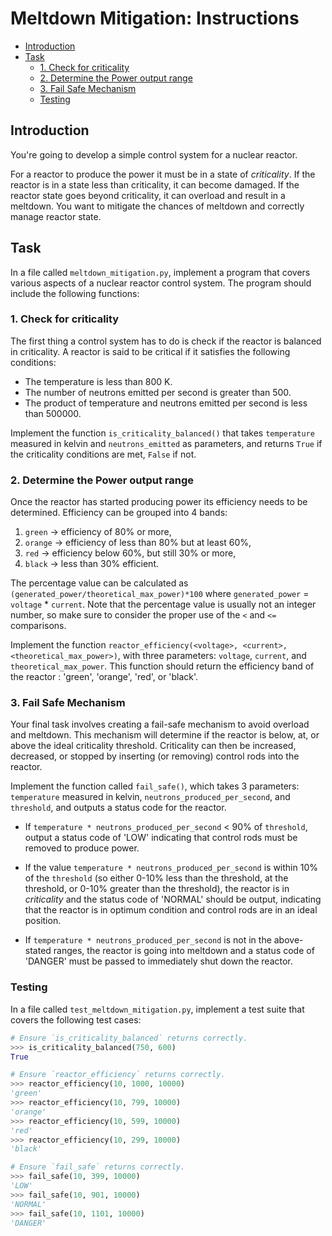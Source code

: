 # Meltdown Mitigation: Instructions

- [Introduction](#introduction)
- [Task](#task)
  - [1. Check for criticality](#1-check-for-criticality)
  - [2. Determine the Power output range](#2-determine-the-power-output-range)
  - [3. Fail Safe Mechanism](#3-fail-safe-mechanism)
  - [Testing](#testing)

## Introduction

You're going to develop a simple control system for a nuclear reactor.

For a reactor to produce the power it must be in a state of _criticality_. If
the reactor is in a state less than criticality, it can become damaged. If the
reactor state goes beyond criticality, it can overload and result in a meltdown.
You want to mitigate the chances of meltdown and correctly manage reactor state.

## Task

In a file called `meltdown_mitigation.py`, implement a program that covers
various aspects of a nuclear reactor control system. The program should include
the following functions:

### 1. Check for criticality

The first thing a control system has to do is check if the reactor is balanced
in criticality. A reactor is said to be critical if it satisfies the following
conditions:

- The temperature is less than 800 K.
- The number of neutrons emitted per second is greater than 500.
- The product of temperature and neutrons emitted per second is less
  than 500000.

Implement the function `is_criticality_balanced()` that takes `temperature`
measured in kelvin and `neutrons_emitted` as parameters, and returns `True` if
the criticality conditions are met, `False` if not.

### 2. Determine the Power output range

Once the reactor has started producing power its efficiency needs to be
determined. Efficiency can be grouped into 4 bands:

1. `green` -> efficiency of 80% or more,
2. `orange` -> efficiency of less than 80% but at least 60%,
3. `red` -> efficiency below 60%, but still 30% or more,
4. `black` -> less than 30% efficient.

The percentage value can be calculated as
`(generated_power/theoretical_max_power)*100` where `generated_power` =
`voltage` \* `current`. Note that the percentage value is usually not an integer
number, so make sure to consider the proper use of the `<` and `<=` comparisons.

Implement the function
`reactor_efficiency(<voltage>, <current>, <theoretical_max_power>)`, with three
parameters: `voltage`, `current`, and `theoretical_max_power`. This function
should return the efficiency band of the reactor : 'green', 'orange', 'red', or
'black'.

### 3. Fail Safe Mechanism

Your final task involves creating a fail-safe mechanism to avoid overload and
meltdown. This mechanism will determine if the reactor is below, at, or above
the ideal criticality threshold. Criticality can then be increased, decreased,
or stopped by inserting (or removing) control rods into the reactor.

Implement the function called `fail_safe()`, which takes 3 parameters:
`temperature` measured in kelvin, `neutrons_produced_per_second`, and
`threshold`, and outputs a status code for the reactor.

- If `temperature * neutrons_produced_per_second` < 90% of `threshold`, output a
  status code of 'LOW' indicating that control rods must be removed to produce
  power.

- If the value `temperature * neutrons_produced_per_second` is within 10% of the
  `threshold` (so either 0-10% less than the threshold, at the threshold, or
  0-10% greater than the threshold), the reactor is in _criticality_ and the
  status code of 'NORMAL' should be output, indicating that the reactor is in
  optimum condition and control rods are in an ideal position.

- If `temperature * neutrons_produced_per_second` is not in the above-stated
  ranges, the reactor is going into meltdown and a status code of 'DANGER' must
  be passed to immediately shut down the reactor.

### Testing

In a file called `test_meltdown_mitigation.py`, implement a test suite that
covers the following test cases:

```python
# Ensure `is_criticality_balanced` returns correctly.
>>> is_criticality_balanced(750, 600)
True

# Ensure `reactor_efficiency` returns correctly.
>>> reactor_efficiency(10, 1000, 10000)
'green'
>>> reactor_efficiency(10, 799, 10000)
'orange'
>>> reactor_efficiency(10, 599, 10000)
'red'
>>> reactor_efficiency(10, 299, 10000)
'black'

# Ensure `fail_safe` returns correctly.
>>> fail_safe(10, 399, 10000)
'LOW'
>>> fail_safe(10, 901, 10000)
'NORMAL'
>>> fail_safe(10, 1101, 10000)
'DANGER'
```
